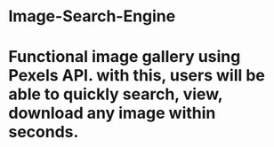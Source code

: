 # Image-Search-Engine
# Functional image gallery using Pexels API. with this, users will be able to quickly search, view, download any image within seconds.
